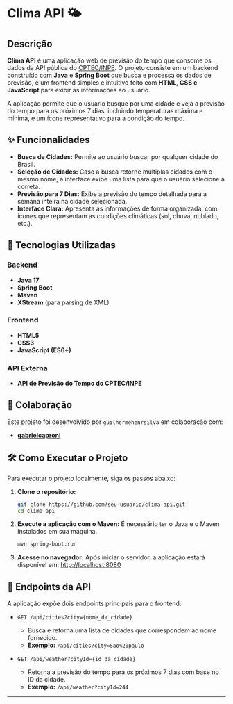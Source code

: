 # Clima API 🌤️

## Descrição

**Clima API** é uma aplicação web de previsão do tempo que consome os dados da API pública do [CPTEC/INPE](http://servicos.cptec.inpe.br/). O projeto consiste em um backend construído com **Java** e **Spring Boot** que busca e processa os dados de previsão, e um frontend simples e intuitivo feito com **HTML, CSS e JavaScript** para exibir as informações ao usuário.

A aplicação permite que o usuário busque por uma cidade e veja a previsão do tempo para os próximos 7 dias, incluindo temperaturas máxima e mínima, e um ícone representativo para a condição do tempo.

## ✨ Funcionalidades

  - **Busca de Cidades:** Permite ao usuário buscar por qualquer cidade do Brasil.
  - **Seleção de Cidades:** Caso a busca retorne múltiplas cidades com o mesmo nome, a interface exibe uma lista para que o usuário selecione a correta.
  - **Previsão para 7 Dias:** Exibe a previsão do tempo detalhada para a semana inteira na cidade selecionada.
  - **Interface Clara:** Apresenta as informações de forma organizada, com ícones que representam as condições climáticas (sol, chuva, nublado, etc.).

## 🚀 Tecnologias Utilizadas

### Backend

  - **Java 17**
  - **Spring Boot**
  - **Maven**
  - **XStream** (para parsing de XML)

### Frontend

  - **HTML5**
  - **CSS3**
  - **JavaScript (ES6+)**

### API Externa

  - **API de Previsão do Tempo do CPTEC/INPE**

## 🤝 Colaboração

Este projeto foi desenvolvido por `guilhermehenrsilva` em colaboração com:

  - **[gabrielcaproni](https://www.google.com/search?q=https://github.com/gabrielcaproni)**

## 🛠️ Como Executar o Projeto

Para executar o projeto localmente, siga os passos abaixo:

1.  **Clone o repositório:**

    ```bash
    git clone https://github.com/seu-usuario/clima-api.git
    cd clima-api
    ```

2.  **Execute a aplicação com o Maven:**
    É necessário ter o Java e o Maven instalados em sua máquina.

    ```bash
    mvn spring-boot:run
    ```

3.  **Acesse no navegador:**
    Após iniciar o servidor, a aplicação estará disponível em:
    [http://localhost:8080](https://www.google.com/search?q=http://localhost:8080)

## 🔧 Endpoints da API

A aplicação expõe dois endpoints principais para o frontend:

  - `GET /api/cities?city={nome_da_cidade}`

      - Busca e retorna uma lista de cidades que correspondem ao nome fornecido.
      - **Exemplo:** `/api/cities?city=Sao%20paulo`

  - `GET /api/weather?cityId={id_da_cidade}`

      - Retorna a previsão do tempo para os próximos 7 dias com base no ID da cidade.
      - **Exemplo:** `/api/weather?cityId=244`

-----
